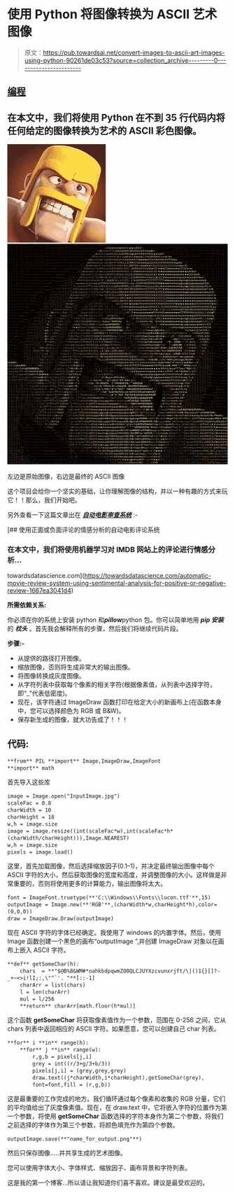 # 使用 Python 将图像转换为 ASCII 艺术图像

> 原文：<https://pub.towardsai.net/convert-images-to-ascii-art-images-using-python-90261de03c53?source=collection_archive---------0----------------------->

## [编程](https://towardsai.net/p/category/programming)

## 在本文中，我们将使用 Python 在不到 35 行代码内将任何给定的图像转换为艺术的 ASCII 彩色图像。

![](img/71825fcad9e7478f7edef16f8cfd1588.png)![](img/7746d8d9b8c6d41a6f38bbbf7674af1a.png)

左边是原始图像，右边是最终的 ASCII 图像

这个项目会给你一个坚实的基础，让你理解图像的结构，并以一种有趣的方式来玩它！！那么，我们开始吧。

另外查看一下这篇文章出在 [***自动电影审查系统***](https://towardsdatascience.com/automatic-movie-review-system-using-sentimental-analysis-for-positive-or-negative-review-1667ea3041d4) :-

[](https://towardsdatascience.com/automatic-movie-review-system-using-sentimental-analysis-for-positive-or-negative-review-1667ea3041d4) [## 使用正面或负面评论的情感分析的自动电影评论系统

### 在本文中，我们将使用机器学习对 IMDB 网站上的评论进行情感分析…

towardsdatascience.com](https://towardsdatascience.com/automatic-movie-review-system-using-sentimental-analysis-for-positive-or-negative-review-1667ea3041d4) 

**所需依赖关系:**

你必须在你的系统上安装 python 和***pillow***python 包。你可以简单地用 ***pip 安装*** 的 ***枕头*** 。首先我会解释所有的步骤，然后我们将继续代码片段。

**步骤:-**

*   从提供的路径打开图像。
*   缩放图像，否则将生成非常大的输出图像。
*   将图像转换成灰度图像。
*   从字符列表中获取每个像素的相关字符(根据像素值，从列表中选择字符，即“_”代表低密度)。
*   现在，该字符通过 ImageDraw 函数打印在给定大小的新画布上(在函数本身中，您可以选择颜色为 RGB 或 B&W)。
*   保存新生成的图像，就大功告成了！！！

## **代码:**

```
**from** PIL **import** Image,ImageDraw,ImageFont
**import** math
```

首先导入这些库

```
image = Image.open("InputImage.jpg")
scaleFac = 0.8
charWidth = 10
charHeight = 18
w,h = image.size
image = image.resize((int(scaleFac*w),int(scaleFac*h*(charWidth/charHeight))),Image.NEAREST)
w,h = image.size
pixels = image.load()
```

这里，首先加载图像，然后选择缩放因子(0.1–1)，并决定最终输出图像中每个 ASCII 字符的大小，然后获取图像的宽度和高度，并调整图像的大小。这样做是非常重要的，否则将使用更多的计算能力，输出图像将太大。

```
font = ImageFont.truetype(**'C:\\Windows\\Fonts\\lucon.ttf'**,15)
outputImage = Image.new(**'RGB'**,(charWidth*w,charHeight*h),color=(0,0,0))
draw = ImageDraw.Draw(outputImage)
```

现在 ASCII 字符的字体已经确定。我使用了 windows 的内置字体。然后，使用 Image 函数创建一个黑色的画布“outputImage ”,并创建 ImageDraw 对象以在画布上嵌入 ASCII 字符。

```
**def** getSomeChar(h):
    chars  = **"$@B%8&WM#*oahkbdpqwmZO0QLCJUYXzcvunxrjft/\|()1{}[]?-                          _+~<>i!lI;:,\"^`'. "**[::-1]
    charArr = list(chars)
    l = len(charArr)
    mul = l/256
    **return** charArr[math.floor(h*mul)]
```

这个函数 **getSomeChar** 将获取像素值作为一个参数，范围在 0-256 之间，它从 chars 列表中返回相应的 ASCII 字符。如果愿意，您可以创建自己 char 列表。

```
**for** i **in** range(h):
    **for** j **in** range(w):
        r,g,b = pixels[j,i]
        grey = int((r/3+g/3+b/3))
        pixels[j,i] = (grey,grey,grey)
        draw.text((j*charWidth,i*charHeight),getSomeChar(grey),
        font=font,fill = (r,g,b))
```

这是最重要的工作完成的地方。我们循环通过每个像素和收集的 RGB 分量，它们的平均值给出了灰度像素值。现在，在 draw.text 中，它将嵌入字符的位置作为第一个参数，将使用 **getSomeChar** 函数选择的字符本身作为第二个参数，将我们之前选择的字体作为第三个参数，将颜色填充作为第四个参数。

```
outputImage.save(**"name_for_output.png"**)
```

然后只保存图像…..并共享生成的艺术图像。

您可以使用字体大小、字体样式、缩放因子、画布背景和字符列表。

这是我的第一个博客…所以请让我知道你们喜不喜欢。建议是最受欢迎的。